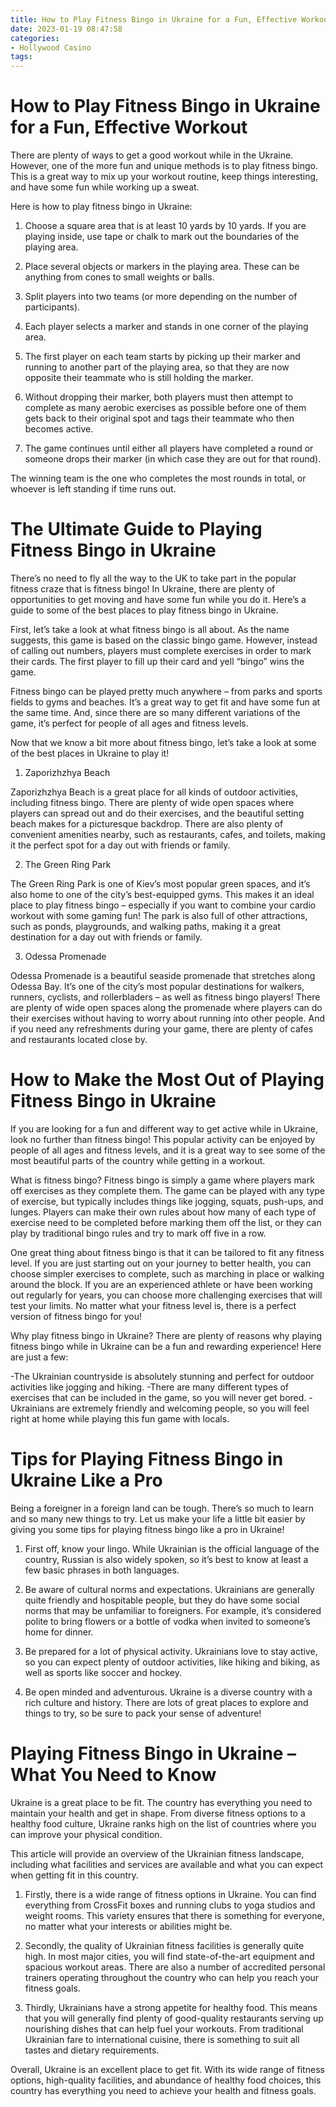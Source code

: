```yaml
---
title: How to Play Fitness Bingo in Ukraine for a Fun, Effective Workout 
date: 2023-01-19 08:47:58
categories:
- Hollywood Casino
tags:
---
```



#  How to Play Fitness Bingo in Ukraine for a Fun, Effective Workout 

There are plenty of ways to get a good workout while in the Ukraine. However, one of the more fun and unique methods is to play fitness bingo. This is a great way to mix up your workout routine, keep things interesting, and have some fun while working up a sweat. 

Here is how to play fitness bingo in Ukraine: 

1. Choose a square area that is at least 10 yards by 10 yards. If you are playing inside, use tape or chalk to mark out the boundaries of the playing area.

2. Place several objects or markers in the playing area. These can be anything from cones to small weights or balls.

3. Split players into two teams (or more depending on the number of participants).

4. Each player selects a marker and stands in one corner of the playing area.

5. The first player on each team starts by picking up their marker and running to another part of the playing area, so that they are now opposite their teammate who is still holding the marker. 

6. Without dropping their marker, both players must then attempt to complete as many aerobic exercises as possible before one of them gets back to their original spot and tags their teammate who then becomes active. 

7. The game continues until either all players have completed a round or someone drops their marker (in which case they are out for that round).  

The winning team is the one who completes the most rounds in total, or whoever is left standing if time runs out.

#  The Ultimate Guide to Playing Fitness Bingo in Ukraine 

There’s no need to fly all the way to the UK to take part in the popular fitness craze that is fitness bingo! In Ukraine, there are plenty of opportunities to get moving and have some fun while you do it. Here’s a guide to some of the best places to play fitness bingo in Ukraine.

First, let’s take a look at what fitness bingo is all about. As the name suggests, this game is based on the classic bingo game. However, instead of calling out numbers, players must complete exercises in order to mark their cards. The first player to fill up their card and yell “bingo” wins the game.

Fitness bingo can be played pretty much anywhere – from parks and sports fields to gyms and beaches. It’s a great way to get fit and have some fun at the same time. And, since there are so many different variations of the game, it’s perfect for people of all ages and fitness levels.

Now that we know a bit more about fitness bingo, let’s take a look at some of the best places in Ukraine to play it!

1. Zaporizhzhya Beach 

Zaporizhzhya Beach is a great place for all kinds of outdoor activities, including fitness bingo. There are plenty of wide open spaces where players can spread out and do their exercises, and the beautiful setting beach makes for a picturesque backdrop. There are also plenty of convenient amenities nearby, such as restaurants, cafes, and toilets, making it the perfect spot for a day out with friends or family.

2. The Green Ring Park 

The Green Ring Park is one of Kiev’s most popular green spaces, and it’s also home to one of the city’s best-equipped gyms. This makes it an ideal place to play fitness bingo – especially if you want to combine your cardio workout with some gaming fun! The park is also full of other attractions, such as ponds, playgrounds, and walking paths, making it a great destination for a day out with friends or family.

3. Odessa Promenade 

Odessa Promenade is a beautiful seaside promenade that stretches along Odessa Bay. It’s one of the city’s most popular destinations for walkers, runners, cyclists, and rollerbladers – as well as fitness bingo players! There are plenty of wide open spaces along the promenade where players can do their exercises without having to worry about running into other people. And if you need any refreshments during your game, there are plenty of cafes and restaurants located close by.

#  How to Make the Most Out of Playing Fitness Bingo in Ukraine 

If you are looking for a fun and different way to get active while in Ukraine, look no further than fitness bingo! This popular activity can be enjoyed by people of all ages and fitness levels, and it is a great way to see some of the most beautiful parts of the country while getting in a workout.

What is fitness bingo? Fitness bingo is simply a game where players mark off exercises as they complete them. The game can be played with any type of exercise, but typically includes things like jogging, squats, push-ups, and lunges. Players can make their own rules about how many of each type of exercise need to be completed before marking them off the list, or they can play by traditional bingo rules and try to mark off five in a row.

One great thing about fitness bingo is that it can be tailored to fit any fitness level. If you are just starting out on your journey to better health, you can choose simpler exercises to complete, such as marching in place or walking around the block. If you are an experienced athlete or have been working out regularly for years, you can choose more challenging exercises that will test your limits. No matter what your fitness level is, there is a perfect version of fitness bingo for you!

Why play fitness bingo in Ukraine? There are plenty of reasons why playing fitness bingo while in Ukraine can be a fun and rewarding experience! Here are just a few: 

-The Ukrainian countryside is absolutely stunning and perfect for outdoor activities like jogging and hiking. 
-There are many different types of exercises that can be included in the game, so you will never get bored. 
-Ukrainians are extremely friendly and welcoming people, so you will feel right at home while playing this fun game with locals.

#  Tips for Playing Fitness Bingo in Ukraine Like a Pro 

Being a foreigner in a foreign land can be tough. There’s so much to learn and so many new things to try. Let us make your life a little bit easier by giving you some tips for playing fitness bingo like a pro in Ukraine!

1. First off, know your lingo. While Ukrainian is the official language of the country, Russian is also widely spoken, so it’s best to know at least a few basic phrases in both languages.

2. Be aware of cultural norms and expectations. Ukrainians are generally quite friendly and hospitable people, but they do have some social norms that may be unfamiliar to foreigners. For example, it’s considered polite to bring flowers or a bottle of vodka when invited to someone’s home for dinner.

3. Be prepared for a lot of physical activity. Ukrainians love to stay active, so you can expect plenty of outdoor activities, like hiking and biking, as well as sports like soccer and hockey.

4. Be open minded and adventurous. Ukraine is a diverse country with a rich culture and history. There are lots of great places to explore and things to try, so be sure to pack your sense of adventure!

#  Playing Fitness Bingo in Ukraine – What You Need to Know

Ukraine is a great place to be fit. The country has everything you need to maintain your health and get in shape. From diverse fitness options to a healthy food culture, Ukraine ranks high on the list of countries where you can improve your physical condition.

This article will provide an overview of the Ukrainian fitness landscape, including what facilities and services are available and what you can expect when getting fit in this country. 

1) Firstly, there is a wide range of fitness options in Ukraine. You can find everything from CrossFit boxes and running clubs to yoga studios and weight rooms. This variety ensures that there is something for everyone, no matter what your interests or abilities might be. 

2) Secondly, the quality of Ukrainian fitness facilities is generally quite high. In most major cities, you will find state-of-the-art equipment and spacious workout areas. There are also a number of accredited personal trainers operating throughout the country who can help you reach your fitness goals. 

3) Thirdly, Ukrainians have a strong appetite for healthy food. This means that you will generally find plenty of good-quality restaurants serving up nourishing dishes that can help fuel your workouts. From traditional Ukrainian fare to international cuisine, there is something to suit all tastes and dietary requirements. 

Overall, Ukraine is an excellent place to get fit. With its wide range of fitness options, high-quality facilities, and abundance of healthy food choices, this country has everything you need to achieve your health and fitness goals.